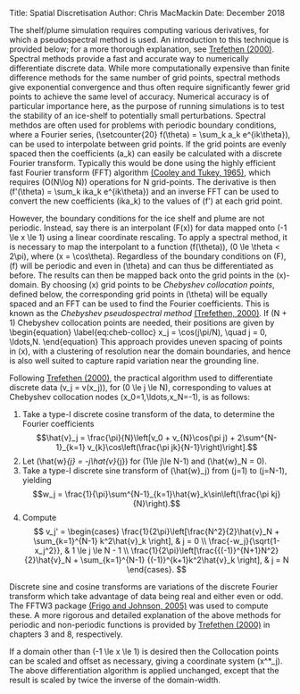 Title: Spatial Discretisation
Author: Chris MacMackin
Date: December 2018 

The shelf/plume simulation requires computing various derivatives, for
which a pseudospectral method is used. An introduction to this
technique is provided below; for a more thorough explanation, see
[Trefethen (2000)](../6-bibliog.html#Trefethen2000). Spectral methods
provide a fast and accurate way to numerically differentiate discrete
data. While more computationally expensive than finite difference
methods for the same number of grid points, spectral methods give
exponential convergence and thus often require significantly fewer
grid points to achieve the same level of accuracy. Numerical accuracy
is of particular importance here, as the purpose of running
simulations is to test the stability of an ice-shelf to potentially
small perturbations. Spectral methdos are often used for problems with
periodic boundary conditions, where a Fourier series, \(\setcounter{20} f(\theta) =
\sum_k a_k e^{ik\theta}\), can be used to interpolate between grid
points. If the grid points are evenly spaced then the coefficients
\(a_k\) can easily be calculated with a discrete Fourier
transform. Typically this would be done using the highly efficient
fast Fourier transform (FFT) algorithm
[(Cooley and Tukey, 1965)](../6-bibliog.html#Cooley1965), which
requires \(O(N\log N)\) operations for N grid-points. The derivative
is then \(f'(\theta) = \sum_k ika_k e^{ik\theta}\) and an inverse FFT
can be used to convert the new coefficients \(ika_k\) to the values of
\(f'\) at each grid point.

However, the boundary conditions for the ice shelf and plume
are not periodic. Instead, say there is an
interpolant \(F(x)\) for data mapped onto \(-1 \le x \le 1\) using a
linear coordinate rescaling. To apply a spectral
method, it is necessary to map the interpolant to a function
\(f(\theta)\), \(0 \le \theta < 2\pi\), where \(x = \cos\theta\). Regardless
of the boundary conditions on \(F\), \(f\) will be periodic and even in
\(\theta\) and can thus be differentiated as before. The results can
then be mapped back onto the grid points in the \(x\)-domain. By
choosing \(x\) grid points to be _Chebyshev collocation points_,
defined below, the corresponding grid points in \(\theta\) will be
equally spaced and an FFT can be used to find the Fourier
coefficients. This is known as the _Chebyshev pseudospectral
  method_ [(Trefethen, 2000)](../6-bibliog.html#Trefethen2000). If \(N + 1\) Chebyshev collocation
points are needed, their positions are given by
\begin{equation}
  \label{eq:cheb-colloc}
  x_j = \cos(j\pi/N), \quad j = 0, \ldots,N.
\end{equation}
This approach provides uneven spacing of points in \(x\), with a
clustering of resolution near the domain boundaries, and hence is also
well suited to capture rapid variation near the grounding line.

Following [Trefethen (2000)](../6-bibliog.html#Trefethen2000), the practical algorithm used to
differentiate discrete data \(v_j = v(x_j)\), for
\(0 \le j \le N\), corresponding to values at Chebyshev collocation
nodes \(x_0=1,\ldots,x_N=-1\), is as follows:

1. Take a type-I discrete cosine transform of the data, to
  determine the Fourier coefficients
  $$\hat{v}_j = \frac{\pi}{N}\left[v_0 + v_{N}\cos(\pi j) +
    2\sum^{N-1}_{k=1} v_{k}\cos\left(\frac{\pi
        jk}{N-1}\right)\right].$$
2. Let \(\hat{w}_{j} = -j\hat{v}_{j}\) for \(1\le j\le N-1\) and
  \(\hat{w}_N = 0\).
3. Take a type-I discrete sine transform of \(\hat{w}_j\) from \(j=1\)
  to \(j=N-1\), yielding
  $$w_j = \frac{1}{\pi}\sum^{N-1}_{k=1}\hat{w}_k\sin\left(\frac{\pi
      kj}{N}\right).$$
4. Compute
  $$ v_j' =  \begin{cases}
    \frac{1}{2\pi}\left[\frac{N^2}{2}\hat{v}_N + \sum_{k=1}^{N-1}
      k^2\hat{v}_k \right], & j = 0 \\
    \frac{-w_j}{\sqrt{1-x_j^2}}, & 1 \le j \le N - 1 \\
    \frac{1}{2\pi}\left[\frac{{(-1)}^{N+1}N^2}{2}\hat{v}_N +
      \sum_{k=1}^{N-1} {(-1)}^{k+1}k^2\hat{v}_k \right], & j = N
  \end{cases}.
  $$

Discrete sine and cosine transforms are variations of the discrete
Fourier transform which take advantage of data being real and either
even or odd. The FFTW3 package
[(Frigo and Johnson, 2005)](../6-bibliog.html#Frigo2005) was used to
compute these. A more rigorous and detailed explanation of the above
methods for periodic and non-periodic functions is provided by
[Trefethen (2000)](../6-bibliog.html#Trefethen2000) in chapters 3 and
8, respectively.

If a domain other than \(-1 \le x \le 1\) is desired then the
Collocation points can be scaled and offset as necessary, giving a
coordinate system \(x^*_j\). The above differentiation algorithm is
applied unchanged, except that the result is scaled by twice the
inverse of the domain-width.
